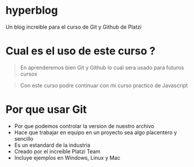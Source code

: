 # hyperblog
Un blog increible para el curso de Git y Github de Platzi

# Cual es el uso de este curso ?
>En aprenderemos bien Git y Github lo cual sera usado para futuros cursos

>Con este curso podre continuar con mi curso practico de Javascript

# Por que usar Git
* Por que podemos controlar la version de nuestro archivo
* Hace que trabajar en equipo en un proyecto sea algo placentero y sencillo
* Es un estandard de la industria
* Creado por el increible Platzi Team
* Incluye ejemplos en Windows, Linux y Mac